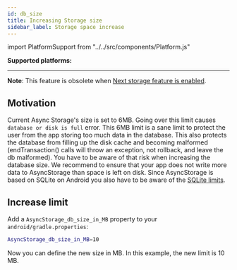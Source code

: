 ```yaml
---
id: db_size
title: Increasing Storage size
sidebar_label: Storage space increase
---
```

import PlatformSupport from "../../src/components/Platform.js"

**Supported platforms:**
<PlatformSupport title="Android" platformIcon="icon_android.svg"></PlatformSupport>

---

**Note**: This feature is obsolete when [Next storage feature is enabled](Next.md).

## Motivation

Current Async Storage's size is set to 6MB. Going over this limit causes `database or disk is full` error. This 6MB limit is a sane limit to protect the user from the app storing too much data in the database. This also protects the database from filling up the disk cache and becoming malformed (endTransaction() calls will throw an exception, not rollback, and leave the db malformed). You have to be aware of that risk when increasing the database size. We recommend to ensure that your app does not write more data to AsyncStorage than space is left on disk. Since AsyncStorage is based on SQLite on Android you also have to be aware of the [SQLite limits](https://www.sqlite.org/limits.html).

## Increase limit

Add a `AsyncStorage_db_size_in_MB` property to your `android/gradle.properties`:

```bash
AsyncStorage_db_size_in_MB=10
```

Now you can define the new size in MB. In this example, the new limit is 10 MB.
